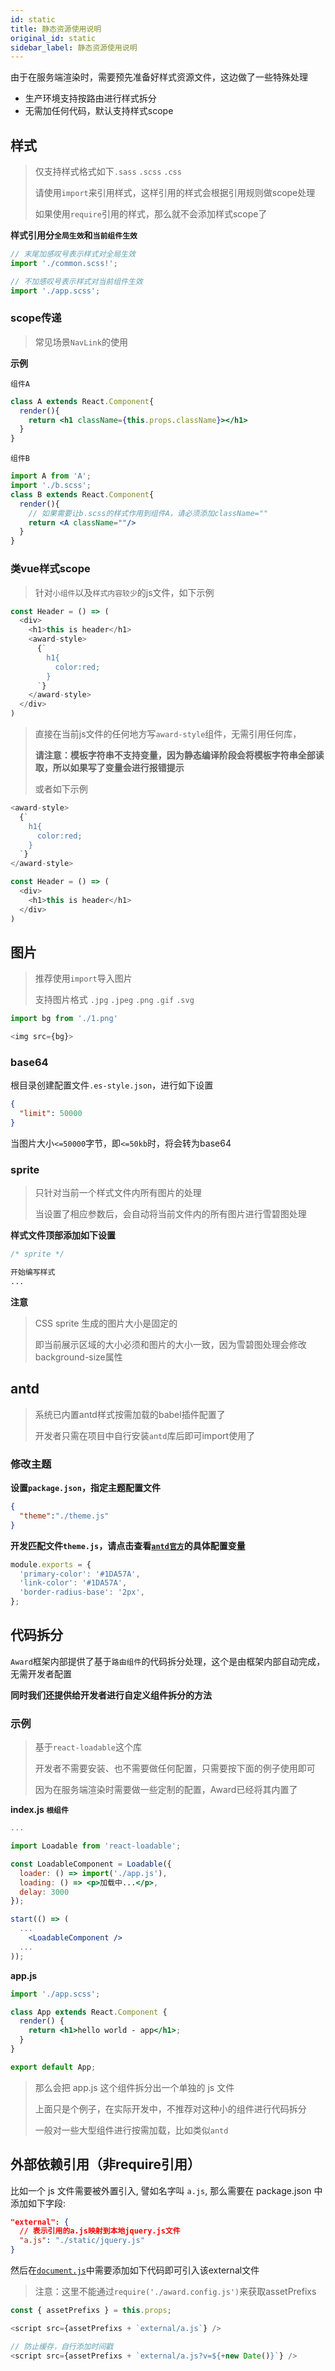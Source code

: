 ```yaml
---
id: static
title: 静态资源使用说明
original_id: static
sidebar_label: 静态资源使用说明
---
```


由于在服务端渲染时，需要预先准备好样式资源文件，这边做了一些特殊处理

- 生产环境支持按路由进行样式拆分
- 无需加任何代码，默认支持样式scope

## 样式

> 仅支持样式格式如下`.sass` `.scss` `.css`
>
> 请使用`import`来引用样式，这样引用的样式会根据引用规则做scope处理
>
> 如果使用`require`引用的样式，那么就不会添加样式scope了

**样式引用分`全局生效`和`当前组件生效`**

```js
// 末尾加感叹号表示样式对全局生效
import './common.scss!';

// 不加感叹号表示样式对当前组件生效
import './app.scss';
```

### scope传递

> 常见场景`NavLink`的使用
 
**示例**

`组件A`
```jsx
class A extends React.Component{
  render(){
    return <h1 className={this.props.className}></h1>
  }
}
```

`组件B`

```jsx
import A from 'A';
import './b.scss';
class B extends React.Component{
  render(){
    // 如果需要让b.scss的样式作用到组件A，请必须添加className=""
    return <A className=""/>
  }
}
```

### 类vue样式scope

> 针对`小组件`以及`样式内容较少`的js文件，如下示例

```js
const Header = () => (
  <div>
    <h1>this is header</h1>
    <award-style>
      {`
        h1{
          color:red;
        }
      `}
    </award-style>
  </div>
)
```
> 直接在当前js文件的任何地方写`award-style`组件，无需引用任何库，
>
> **请注意：模板字符串不支持变量，因为静态编译阶段会将模板字符串全部读取，所以如果写了变量会进行报错提示**
> 
> 或者如下示例

```js
<award-style>
  {`
    h1{
      color:red;
    }
  `}
</award-style>

const Header = () => (
  <div>
    <h1>this is header</h1>    
  </div>
)
```

## 图片

> 推荐使用`import`导入图片
>
> 支持图片格式 `.jpg` `.jpeg` `.png` `.gif` `.svg`

```js
import bg from './1.png'

<img src={bg}>
```

### base64

根目录创建配置文件`.es-style.json`，进行如下设置

```json
{
  "limit": 50000
}
```
当图片大小`<=50000`字节，即`<=50kb`时，将会转为base64

### sprite

> 只针对当前一个样式文件内所有图片的处理
> 
> 当设置了相应参数后，会自动将当前文件内的所有图片进行雪碧图处理

**样式文件顶部添加如下设置**

```css
/* sprite */

开始编写样式
...

```
**注意**

> CSS sprite 生成的图片大小是固定的
>
> 即当前展示区域的大小必须和图片的大小一致，因为雪碧图处理会修改background-size属性


## antd

> 系统已内置antd样式按需加载的babel插件配置了
>
> 开发者只需在项目中自行安装`antd`库后即可import使用了

### 修改主题

**设置`package.json`，指定主题配置文件**
```json
{
  "theme":"./theme.js"
}
```

**开发匹配文件`theme.js`，请点击查看[`antd官方`](https://ant.design/docs/react/customize-theme-cn#Ant-Design-%E7%9A%84%E6%A0%B7%E5%BC%8F%E5%8F%98%E9%87%8F)的具体配置变量**
```js
module.exports = {
  'primary-color': '#1DA57A',
  'link-color': '#1DA57A',
  'border-radius-base': '2px',
};
```

## 代码拆分

`Award`框架内部提供了基于`路由组件`的代码拆分处理，这个是由框架内部自动完成，无需开发者配置

**同时我们还提供给开发者进行自定义组件拆分的方法**

### 示例

> 基于`react-loadable`这个库
>
> 开发者不需要安装、也不需要做任何配置，只需要按下面的例子使用即可
>
> 因为在服务端渲染时需要做一些定制的配置，Award已经将其内置了

**index.js `根组件`**

```jsx
...

import Loadable from 'react-loadable';

const LoadableComponent = Loadable({
  loader: () => import('./app.js'),
  loading: () => <p>加载中...</p>,
  delay: 3000
});

start(() => (
  ...
    <LoadableComponent />
  ...
));
```

**app.js**

```jsx
import './app.scss';

class App extends React.Component {
  render() {
    return <h1>hello world - app</h1>;
  }
}

export default App;
```

> 那么会把 app.js 这个组件拆分出一个单独的 js 文件
>
> 上面只是个例子，在实际开发中，不推荐对这种小的组件进行代码拆分
>
> 一般对一些大型组件进行按需加载，比如类似`antd`

## 外部依赖引用（非require引用）

比如一个 js 文件需要被外置引入, 譬如名字叫 `a.js`, 那么需要在 package.json 中添加如下字段:

```json
"external": {
  // 表示引用的a.js映射到本地jquery.js文件
  "a.js": "./static/jquery.js"
}
```

然后在[`document.js`](document)中需要添加如下代码即可引入该external文件

> 注意：这里不能通过`require('./award.config.js')`来获取assetPrefixs      

```js
const { assetPrefixs } = this.props;

<script src={assetPrefixs + `external/a.js`} />

// 防止缓存，自行添加时间戳
<script src={assetPrefixs + `external/a.js?v=${+new Date()}`} />
```